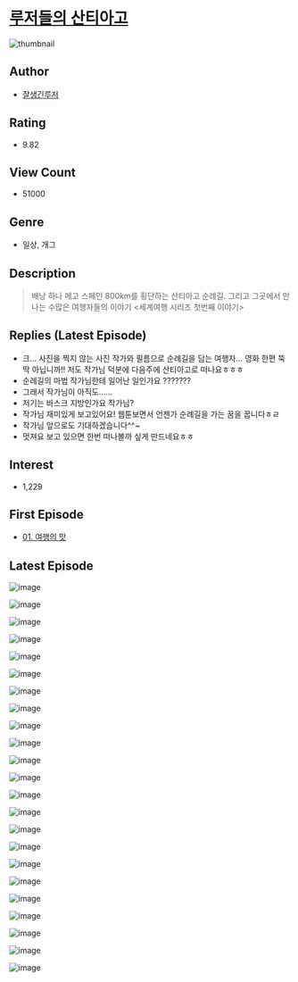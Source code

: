 # [루저들의 산티아고](https://comic.naver.com/bestChallenge/list?titleId=791969)
![thumbnail](https://image-comic.pstatic.net/user_contents_data/challenge_comic/2023/03/03/354353/upload_3976740461865220406_480x623.jpeg)

## Author
- [잘생긴루저](https://comic.naver.com/artistTitle?id=354353)

## Rating
- 9.82

## View Count
- 51000

## Genre
- 일상, 개그

## Description
> 배낭 하나 메고 스페인 800km를 횡단하는 산티아고 순례길. 그리고 그곳에서 만나는 수많은 여행자들의 이야기 <세계여행 시리즈 첫번째 이야기>

## Replies (Latest Episode)
- 크... 사진을 찍지 않는 사진 작가와 필름으로 순례길을 담는 여행자... 영화 한편 뚝딱 아닙니까!! 저도 작가님 덕분에 다음주에 산티아고로 떠나요ㅎㅎㅎ
- 순례길의 마법 작가님한테 일어난 일인가요 ???????
- 그래서 작가님이 아직도......
- 저기는 바스크 지방인가요 작가님?
- 작가님 재미있게 보고있어요! 웹툰보면서 언젠가 순례길을 가는 꿈을 꿉니다ㅎㄹ
- 작가님 앞으로도 기대하겠습니다^^~
- 멋져요 보고 있으면 한번 떠나볼까 싶게 만드네요ㅎㅎ

## Interest
- 1,229

## First Episode
- [01. 여행의 맛](https://comic.naver.com/bestChallenge/detail?titleId=791969&no=11)

## Latest Episode
![image](https://image-comic.pstatic.net/user_contents_data/challenge_comic/2023/05/19/354353/upload_3546923576021432373.jpeg)

![image](https://image-comic.pstatic.net/user_contents_data/challenge_comic/2023/05/19/354353/upload_3774633547372181603.jpeg)

![image](https://image-comic.pstatic.net/user_contents_data/challenge_comic/2023/05/19/354353/upload_3546414712574272054.jpeg)

![image](https://image-comic.pstatic.net/user_contents_data/challenge_comic/2023/05/19/354353/upload_7293075342474950706.jpeg)

![image](https://image-comic.pstatic.net/user_contents_data/challenge_comic/2023/05/19/354353/upload_7077180522856724580.jpeg)

![image](https://image-comic.pstatic.net/user_contents_data/challenge_comic/2023/05/19/354353/upload_3977581596078466616.jpeg)

![image](https://image-comic.pstatic.net/user_contents_data/challenge_comic/2023/05/19/354353/upload_3834926371301581923.jpeg)

![image](https://image-comic.pstatic.net/user_contents_data/challenge_comic/2023/05/19/354353/upload_3904956473749300838.jpeg)

![image](https://image-comic.pstatic.net/user_contents_data/challenge_comic/2023/05/19/354353/upload_3977862886469493297.jpeg)

![image](https://image-comic.pstatic.net/user_contents_data/challenge_comic/2023/05/19/354353/upload_7017505846944937013.jpeg)

![image](https://image-comic.pstatic.net/user_contents_data/challenge_comic/2023/05/19/354353/upload_3545285303782683190.jpeg)

![image](https://image-comic.pstatic.net/user_contents_data/challenge_comic/2023/05/19/354353/upload_7076897986254680161.jpeg)

![image](https://image-comic.pstatic.net/user_contents_data/challenge_comic/2023/05/19/354353/upload_7077466614118244965.jpeg)

![image](https://image-comic.pstatic.net/user_contents_data/challenge_comic/2023/05/19/354353/upload_3846414068016951397.jpeg)

![image](https://image-comic.pstatic.net/user_contents_data/challenge_comic/2023/05/19/354353/upload_4050202135855575910.jpeg)

![image](https://image-comic.pstatic.net/user_contents_data/challenge_comic/2023/05/19/354353/upload_3990814013162796849.jpeg)

![image](https://image-comic.pstatic.net/user_contents_data/challenge_comic/2023/05/19/354353/upload_3991650736411260515.jpeg)

![image](https://image-comic.pstatic.net/user_contents_data/challenge_comic/2023/05/19/354353/upload_7305461349548898147.jpeg)

![image](https://image-comic.pstatic.net/user_contents_data/challenge_comic/2023/05/19/354353/upload_7076337200961500215.jpeg)

![image](https://image-comic.pstatic.net/user_contents_data/challenge_comic/2023/05/19/354353/upload_7004334810038022963.jpeg)

![image](https://image-comic.pstatic.net/user_contents_data/challenge_comic/2023/05/19/354353/upload_3545515098203632433.jpeg)

![image](https://image-comic.pstatic.net/user_contents_data/challenge_comic/2023/05/19/354353/upload_7364850380010054711.jpeg)

![image](https://image-comic.pstatic.net/user_contents_data/challenge_comic/2023/05/19/354353/upload_7147601158057767216.jpeg)
